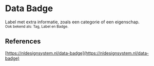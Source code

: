 # Data Badge

Label met extra informatie, zoals een categorie of een eigenschap.<br /><sub>Ook bekend als: Tag, Label en Badge.</sub>

## References

[https://nldesignsystem.nl/data-badge](https://nldesignsystem.nl/data-badge)
